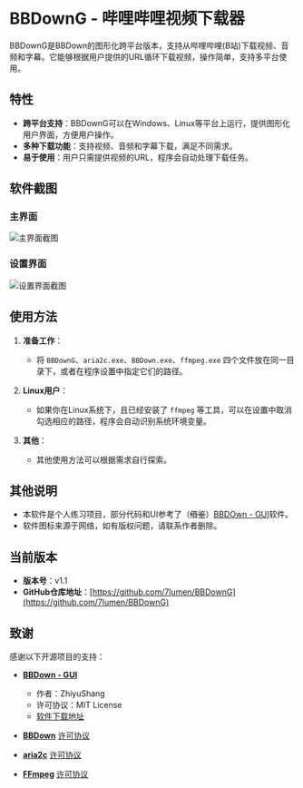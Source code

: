 # BBDownG - 哔哩哔哩视频下载器

BBDownG是BBDown的图形化跨平台版本，支持从哔哩哔哩(B站)下载视频、音频和字幕。它能够根据用户提供的URL循环下载视频，操作简单，支持多平台使用。

## 特性
- **跨平台支持**：BBDownG可以在Windows、Linux等平台上运行，提供图形化用户界面，方便用户操作。
- **多种下载功能**：支持视频、音频和字幕下载，满足不同需求。
- **易于使用**：用户只需提供视频的URL，程序会自动处理下载任务。

## 软件截图

### 主界面
![主界面截图](https://github.com/7lumen/BBDownG/assets/164745147/afd95708-c847-4d01-bc22-6f6f6d9f33c3)

### 设置界面
![设置界面截图](https://github.com/7lumen/BBDownG/assets/164745147/3efff6cd-c150-4394-9eaf-b492abc45ccc)

## 使用方法

1. **准备工作**：
   - 将 `BBDownG`、`aria2c.exe`、`BBDown.exe`、`ffmpeg.exe` 四个文件放在同一目录下，或者在程序设置中指定它们的路径。
   
2. **Linux用户**：
   - 如果你在Linux系统下，且已经安装了 `ffmpeg` 等工具，可以在设置中取消勾选相应的路径，程序会自动识别系统环境变量。
   
3. **其他**：
   - 其他使用方法可以根据需求自行探索。

## 其他说明

- 本软件是个人练习项目，部分代码和UI参考了（~~借鉴~~）[BBDOwn - GUI](https://github.com/1299172402/BBDown_GUI)软件。
- 软件图标来源于网络，如有版权问题，请联系作者删除。

## 当前版本

- **版本号**：v1.1
- **GitHub仓库地址**：[https://github.com/7lumen/BBDownG](https://github.com/7lumen/BBDownG)

## 致谢

感谢以下开源项目的支持：

- **[BBDown - GUI](https://github.com/1299172402/BBDown_GUI)**
  - 作者：ZhiyuShang
  - 许可协议：MIT License
  - [软件下载地址](https://github.com/1299172402/BBDown_GUI/releases)

- **[BBDown](https://github.com/nilaoda/BBDown)**    [许可协议](https://github.com/nilaoda/BBDown/blob/master/LICENSE)

- **[aria2c](https://github.com/aria2/aria2)**       [许可协议](https://github.com/aria2/aria2/blob/master/COPYING)

- **[FFmpeg](https://github.com/FFmpeg/FFmpeg)**     [许可协议](https://github.com/FFmpeg/FFmpeg/blob/master/LICENSE.md)

